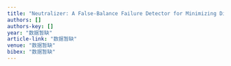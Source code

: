 ```yaml
---
title: "Neutralizer: A False-Balance Failure Detector for Minimizing Distributed   Storage Maintenance Cost"
authors: []
authors-key: []
year: "数据暂缺"
article-link: "数据暂缺"
venue: "数据暂缺"
bibex: "数据暂缺"
---
```

